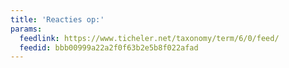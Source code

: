 ```yaml
---
title: 'Reacties op:'
params:
  feedlink: https://www.ticheler.net/taxonomy/term/6/0/feed/
  feedid: bbb00999a22a2f0f63b2e5b8f022afad
---
```

